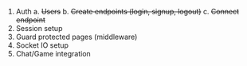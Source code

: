 1. Auth
   a. ~~Users~~
   b. ~~Create endpoints (login, signup, logout)~~
   c. ~~Connect endpoint~~
2. Session setup
3. Guard protected pages (middleware)
4. Socket IO setup
5. Chat/Game integration
